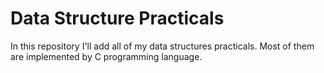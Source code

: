 # Data Structure Practicals
In this repository I'll add all of my data structures practicals. Most of them are implemented by C programming language.
